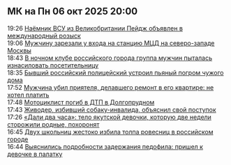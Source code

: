 <h2>МК на Пн 06 окт 2025 20:00</h2><!--2025-10-06 19:26:49-->
<div class="rssn">
  <div><span class="smaller gray hspace">19:26</span> <a class="nodecor" href="https://www.mk.ru/incident/2025/10/06/nayomnik-vsu-iz-velikobritanii-peydzh-obyavlen-v-mezhdunarodnyy-rozysk.html">Наёмник ВСУ из Великобритании Пейдж объявлен в международный розыск</a></div>
</div>
<div class="rssn">
  <div><span class="smaller gray hspace">19:06</span> <a class="nodecor" href="https://www.mk.ru/incident/2025/10/06/muzhchinu-zarezali-u-vkhoda-na-stanciyu-mcd-na-severozapade-moskvy.html">Мужчину зарезали у входа на станцию МЦД на северо-западе Москвы</a></div>
</div>
<div class="rssn">
  <div><span class="smaller gray hspace">18:43</span> <a class="nodecor" href="https://www.mk.ru/incident/2025/10/06/v-nochnom-klube-rossiyskogo-goroda-gruppa-muzhchin-pytalas-iznasilovat-posetitelnicu.html">В ночном клубе российского города группа мужчин пыталась изнасиловать посетительницу</a></div>
</div>
<div class="rssn">
  <div><span class="smaller gray hspace">18:35</span> <a class="nodecor" href="https://www.mk.ru/incident/2025/10/06/byvshiy-rossiyskiy-policeyskiy-ustroil-pyanyy-pogrom-chuzhogo-doma.html">Бывший российский полицейский устроил пьяный погром чужого дома</a></div>
</div>
<div class="rssn">
  <div><span class="smaller gray hspace">17:52</span> <a class="nodecor" href="https://www.mk.ru/incident/2025/10/06/muzhchina-ubil-priyatelya-delavshego-remont-v-ego-kvartire-ne-khotel-platit.html">Мужчина убил приятеля, делавшего ремонт в его квартире: не хотел платить</a></div>
</div>
<div class="rssn">
  <div><span class="smaller gray hspace">17:48</span> <a class="nodecor" href="https://www.mk.ru/incident/2025/10/06/motociklist-pogib-v-dtp-v-dolgoprudnom.html">Мотоциклист погиб в ДТП в Долгопрудном</a></div>
</div>
<div class="rssn">
  <div><span class="smaller gray hspace">17:43</span> <a class="nodecor" href="https://www.mk.ru/incident/2025/10/06/zhivoder-izbivshiy-sobakuinvalida-obyasnil-svoy-postupok.html">Живодер, избивший собаку-инвалида, объяснил свой поступок</a></div>
</div>
<div class="rssn">
  <div><span class="smaller gray hspace">17:26</span> <a class="nodecor" href="https://www.mk.ru/incident/2025/10/06/dali-dva-chasa-telo-yakutskoy-devochki-kotoruyu-dve-nedeli-storozhili-rodnye-pokhoronyat.html">«Дали два часа»: тело якутской девочки, которую две недели сторожили родные, похоронят</a></div>
</div>
<div class="rssn">
  <div><span class="smaller gray hspace">16:45</span> <a class="nodecor" href="https://www.mk.ru/incident/2025/10/06/dvukh-shkolnic-zhestkoko-izbila-tolpa-rovesnic-v-rossiyskom-gorode.html">Двух школьниц жестоко избила толпа ровесниц в российском городе</a></div>
</div>
<div class="rssn">
  <div><span class="smaller gray hspace">16:44</span> <a class="nodecor" href="https://www.mk.ru/incident/2025/10/06/vyyasnilis-podrobnosti-zaderzhaniya-pedofila-prishel-k-devochke-v-palatku.html">Выяснились подробности задержания педофила: пришел к девочке в палатку</a></div>
</div><div class="rssurl gray smaller" style="display:none">https://www.mk.ru/rss/incident/index.xml</div>